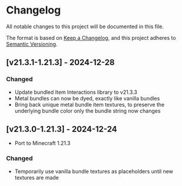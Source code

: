 # Changelog
All notable changes to this project will be documented in this file.

The format is based on [Keep a Changelog](https://keepachangelog.com/en/1.0.0/),
and this project adheres to [Semantic Versioning](https://semver.org/spec/v2.0.0.html).

## [v21.3.1-1.21.3] - 2024-12-28
### Changed
- Update bundled Item Interactions library to v21.3.3
- Metal bundles can now be dyed, exactly like vanilla bundles
- Bring back unique metal bundle item textures, to preserve the underlying bundle color only the bundle string now changes

## [v21.3.0-1.21.3] - 2024-12-24
- Port to Minecraft 1.21.3
### Changed
- Temporarily use vanilla bundle textures as placeholders until new textures are made
